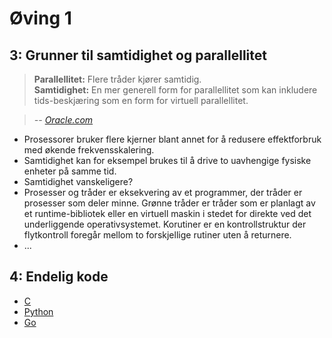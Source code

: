# Øving 1

## 3: Grunner til samtidighet og parallellitet
> **Parallellitet:** Flere tråder kjører samtidig.  
> **Samtidighet:** En mer generell form for parallellitet som kan inkludere tids-beskjæring som en form for virtuell parallellitet.

> *-- [Oracle.com](http://docs.oracle.com/cd/E19455-01/806-5257/6je9h032b/index.html)*

* Prosessorer bruker flere kjerner blant annet for å redusere effektforbruk med økende frekvensskalering.
* Samtidighet kan for eksempel brukes til å drive to uavhengige fysiske enheter på samme tid.
* Samtidighet vanskeligere?
* Prosesser og tråder er eksekvering av et programmer, der tråder er prosesser som deler minne. Grønne tråder er tråder som er planlagt av et runtime-bibliotek eller en virtuell maskin i stedet for direkte ved det underliggende operativsystemet. Korutiner er en kontrollstruktur der flytkontroll foregår mellom to forskjellige rutiner uten å returnere.
* ...

## 4: Endelig kode
* [C](ex01.c)
* [Python](ex01.py)
* [Go](ex01.go)

